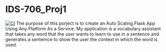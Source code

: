 # IDS-706_Proj1
[![CI](https://github.com/Antara999333/IDS-706_Proj1/actions/workflows/cicd.yml/badge.svg)](https://github.com/Antara999333/IDS-706_Proj1/actions/workflows/cicd.yml)
The purpose of this porject is to create an Auto Scaling Flask App Using Any Platform As a Service. 
My application is a vocabulary assistant that takes any word that the user wants to learn to use in a sentence and generates a sentemce to show the user the context in which the word is used. 


